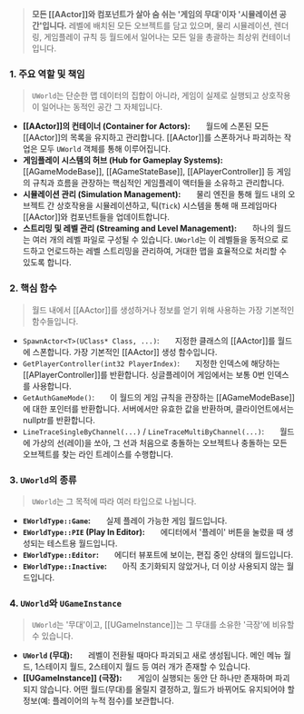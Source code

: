 > **모든 [[AActor]]와 컴포넌트가 살아 숨 쉬는 '게임의 무대'이자 '시뮬레이션 공간'입니다.** 레벨에 배치된 모든 오브젝트를 담고 있으며, 물리 시뮬레이션, 렌더링, 게임플레이 규칙 등 월드에서 일어나는 모든 일을 총괄하는 최상위 컨테이너입니다.

### **1. 주요 역할 및 책임**
> `UWorld`는 단순한 맵 데이터의 집합이 아니라, 게임이 실제로 실행되고 상호작용이 일어나는 동적인 공간 그 자체입니다.
* **[[AActor]]의 컨테이너 (Container for Actors):**
      월드에 스폰된 모든 [[AActor]]의 목록을 유지하고 관리합니다. [[AActor]]를 스폰하거나 파괴하는 작업은 모두 `UWorld` 객체를 통해 이루어집니다.
* **게임플레이 시스템의 허브 (Hub for Gameplay Systems):**
      [[AGameModeBase]], [[AGameStateBase]], [[APlayerController]] 등 게임의 규칙과 흐름을 관장하는 핵심적인 게임플레이 액터들을 소유하고 관리합니다.
* **시뮬레이션 관리 (Simulation Management):**
      물리 엔진을 통해 월드 내의 오브젝트 간 상호작용을 시뮬레이션하고, 틱(`Tick`) 시스템을 통해 매 프레임마다 [[AActor]]와 컴포넌트들을 업데이트합니다.
* **스트리밍 및 레벨 관리 (Streaming and Level Management):**
      하나의 월드는 여러 개의 레벨 파일로 구성될 수 있습니다. `UWorld`는 이 레벨들을 동적으로 로드하고 언로드하는 레벨 스트리밍을 관리하여, 거대한 맵을 효율적으로 처리할 수 있도록 합니다.

### **2. 핵심 함수**
> 월드 내에서 [[AActor]]를 생성하거나 정보를 얻기 위해 사용하는 가장 기본적인 함수들입니다.
* `SpawnActor<T>(UClass* Class, ...)`:
      지정한 클래스의 [[AActor]]를 월드에 스폰합니다. 가장 기본적인 [[AActor]] 생성 함수입니다.
* `GetPlayerController(int32 PlayerIndex)`:
      지정한 인덱스에 해당하는 [[APlayerController]]를 반환합니다. 싱글플레이어 게임에서는 보통 0번 인덱스를 사용합니다.
* `GetAuthGameMode()`:
      이 월드의 게임 규칙을 관장하는 [[AGameModeBase]]에 대한 포인터를 반환합니다. 서버에서만 유효한 값을 반환하며, 클라이언트에서는 nullptr를 반환합니다.
* `LineTraceSingleByChannel(...)` / `LineTraceMultiByChannel(...)`:
      월드에 가상의 선(레이)을 쏘아, 그 선과 처음으로 충돌하는 오브젝트나 충돌하는 모든 오브젝트를 찾는 라인 트레이스를 수행합니다.

### **3. `UWorld`의 종류**
> `UWorld`는 그 목적에 따라 여러 타입으로 나뉩니다.
* **`EWorldType::Game`:**
      실제 플레이 가능한 게임 월드입니다.
* **`EWorldType::PIE` (Play In Editor):**
      에디터에서 '플레이' 버튼을 눌렀을 때 생성되는 테스트용 월드입니다.
* **`EWorldType::Editor`:**
      에디터 뷰포트에 보이는, 편집 중인 상태의 월드입니다.
* **`EWorldType::Inactive`:**
      아직 초기화되지 않았거나, 더 이상 사용되지 않는 월드입니다.

### **4. `UWorld`와 `UGameInstance`**
> `UWorld`는 '무대'이고, [[UGameInstance]]는 그 무대를 소유한 '극장'에 비유할 수 있습니다.
* **`UWorld` (무대):**
      레벨이 전환될 때마다 파괴되고 새로 생성됩니다. 메인 메뉴 월드, 1스테이지 월드, 2스테이지 월드 등 여러 개가 존재할 수 있습니다.
* **[[UGameInstance]] (극장):**
      게임이 실행되는 동안 단 하나만 존재하며 파괴되지 않습니다. 어떤 월드(무대)를 올릴지 결정하고, 월드가 바뀌어도 유지되어야 할 정보(예: 플레이어의 누적 점수)를 보관합니다.